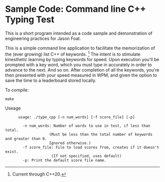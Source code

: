 # Sample Code: Command line C++ Typing Test

This is a short program intended as a code sample and demonstration of engineering practices for Jason Foat.

This is a simple command line application to facilitate the memorization of the (ever growing) list C++ of keywords. [^1] 
The intent is to stimulate kinesthetic learning by typing keywords for speed. Upon execution you'll be prompted with a key word, 
which you must type in accurately in order to advance to the next. And so on. After completion of all the keywords, you're 
then presented with your speed measured in WPM, and given the option to save the time to a leaderboard stored locally.

[^1]: Current through C++20.


To compile:
```
make
```
Useage
```
      usage: ./type_cpp [-n num_words] [-f score_file] [-p]

        -n num_words: Number of words to use in test, if less than total.
                    (Must be less than the total number of keywords and greater than 0.
                    Ignored otherwise.)
        -f score_file: File to load scores from, creates if it doesn't exist.
                     (If not specified, uses default)
        -p: Print the default score file name.
```
